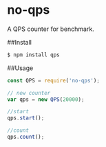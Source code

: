 # no-qps
A QPS counter for benchmark.

##Install
```bash
$ npm install qps
```

##Usage
```js
const QPS = require('no-qps');

// new counter
var qps = new QPS(20000);

//start
qps.start();

//count
qps.count();

```

